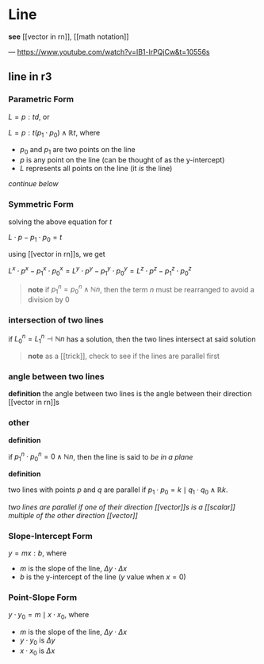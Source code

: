 # Line

**see** [[vector in rn]], [[math notation]]

&mdash; <https://www.youtube.com/watch?v=IB1-lrPQjCw&t=10556s>

## line in r3

### Parametric Form

$L = p : td$, or

$L = p : t (p_1 \cdot p_0) \land \mathbb R t$, where

- $p_0$ and $p_1$ are two points on the line
- $p$ is any point on the line (can be thought of as the y-intercept)
- $L$ represents all points on the line (it _is_ the line)

_continue below_

### Symmetric Form

solving the above equation for $t$

$L \cdot p - p_1 \cdot p_0 = t$

using [[vector in rn]]s, we get

$L^x \cdot p^x - p_1^x \cdot p_0^x = L^y \cdot p^y - p_1^y \cdot p_0^y = L^z \cdot p^z - p_1^z \cdot p_0^z$

> **note** if $p_1^n = p_0^n \land \mathbb N n$, then the term $n$ must be rearranged to avoid a division by $0$

### intersection of two lines

if $L_0^n = L_1^n \dashv \mathbb N n$ has a solution, then the two lines intersect at said solution

> **note** as a [[trick]], check to see if the lines are parallel first

### angle between two lines

**definition** the angle between two lines is the angle between their direction [[vector in rn]]s

### other

**definition**

if $p_1^n \cdot p_0^n = 0 \land \mathbb N n$, then the line is said to _be in a plane_

**definition**

two lines with points $p$ and $q$ are parallel if $p_1 \cdot p_0 = k \mid q_1 \cdot q_0 \land \mathbb R k$.

_two lines are parallel if one of their direction [[vector]]s is a [[scalar]] multiple of the other direction [[vector]]_

### Slope-Intercept Form

$y = mx : b$, where

- $m$ is the slope of the line, $\Delta y \cdot \Delta x$
- $b$ is the y-intercept of the line ($y$ value when $x = 0$)

### Point-Slope Form

$y \cdot y_0 = m \mid x \cdot x_0$, where

- $m$ is the slope of the line, $\Delta y \cdot \Delta x$
- $y \cdot y_0$ is $\Delta y$
- $x \cdot x_0$ is $\Delta x$
